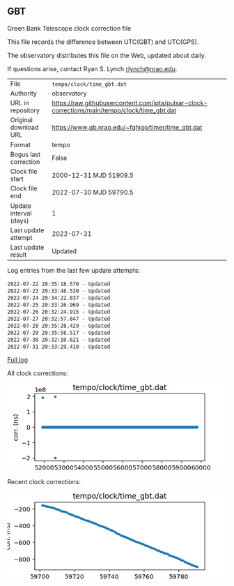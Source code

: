 
## GBT

Green Bank Telescope clock correction file

This file records the difference between UTC(GBT) and UTC(GPS).

The observatory distributes this file on the Web, updated about daily.

If questions arise, contact Ryan S. Lynch <rlynch@nrao.edu>.

|     |     |
|:--- |:--- |
| File | `tempo/clock/time_gbt.dat` |
| Authority | observatory |
| URL in repository | <https://raw.githubusercontent.com/ipta/pulsar-clock-corrections/main/tempo/clock/time_gbt.dat> |
| Original download URL | <https://www.gb.nrao.edu/~fghigo/timer/time_gbt.dat> |
| Format | tempo |
| Bogus last correction | False |
| Clock file start | 2000-12-31 MJD 51909.5 |
| Clock file end | 2022-07-30 MJD 59790.5 |
| Update interval (days) | 1 |
| Last update attempt | 2022-07-31 |
| Last update result | Updated |

Log entries from the last few update attempts:
```
2022-07-22 20:35:18.570 - Updated
2022-07-23 20:33:48.530 - Updated
2022-07-24 20:34:22.837 - Updated
2022-07-25 20:33:26.969 - Updated
2022-07-26 20:32:24.915 - Updated
2022-07-27 20:32:57.847 - Updated
2022-07-28 20:35:28.429 - Updated
2022-07-29 20:35:58.517 - Updated
2022-07-30 20:32:10.621 - Updated
2022-07-31 20:33:29.410 - Updated
```
[Full log](https://raw.githubusercontent.com/ipta/pulsar-clock-corrections/main/log/tempo/clock/time_gbt.dat.log)


All clock corrections:

![plot of all clock corrections](time_gbt.dat.png "All corrections")

Recent clock corrections:

![plot of recent clock corrections](time_gbt.dat.short.png "Recent corrections")


